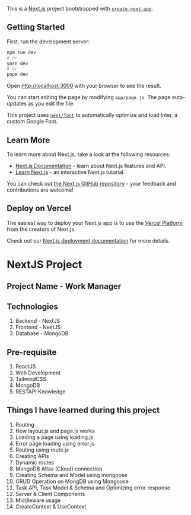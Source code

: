 This is a [Next.js](https://nextjs.org/) project bootstrapped with [`create-next-app`](https://github.com/vercel/next.js/tree/canary/packages/create-next-app).

## Getting Started

First, run the development server:

```bash
npm run dev
# or
yarn dev
# or
pnpm dev
```

Open [http://localhost:3000](http://localhost:3000) with your browser to see the result.

You can start editing the page by modifying `app/page.js`. The page auto-updates as you edit the file.

This project uses [`next/font`](https://nextjs.org/docs/basic-features/font-optimization) to automatically optimize and load Inter, a custom Google Font.

## Learn More

To learn more about Next.js, take a look at the following resources:

- [Next.js Documentation](https://nextjs.org/docs) - learn about Next.js features and API.
- [Learn Next.js](https://nextjs.org/learn) - an interactive Next.js tutorial.

You can check out [the Next.js GitHub repository](https://github.com/vercel/next.js/) - your feedback and contributions are welcome!

## Deploy on Vercel

The easiest way to deploy your Next.js app is to use the [Vercel Platform](https://vercel.com/new?utm_medium=default-template&filter=next.js&utm_source=create-next-app&utm_campaign=create-next-app-readme) from the creators of Next.js.

Check out our [Next.js deployment documentation](https://nextjs.org/docs/deployment) for more details.

# NextJS Project

## Project Name - Work Manager

## Technologies

1. Backend - NextJS
2. Frontend - NextJS
3. Database - MongoDB

## Pre-requisite

1. ReactJS
2. Web Development
3. TailwindCSS
4. MongoDB
5. RESTAPI Knowledge

## Things I have learned during this project

1. Routing
2. How layout.js and page.js works
3. Loading a page using loading.js
4. Error page loading using error.js
5. Routing using route.js
6. Creating APIs
7. Dynamic routes
8. MongoDB Altas (Cloud) connection
9. Creating Schema and Model using mongoose
10. CRUD Operation on MongDB using Mongoose
11. Task API, Task Model & Schema and Optimizing error response
12. Server & Client Components
13. Middleware usage
14. CreateContext & UseContext
